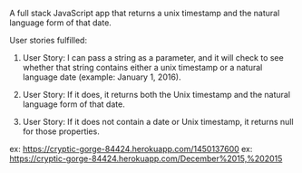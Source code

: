 A full stack JavaScript app that returns a unix timestamp and the natural language form of that date.

User stories fulfilled: 

1) User Story: I can pass a string as a parameter, and it will check to see whether that string contains either a unix timestamp or a natural language date (example: January 1, 2016).

2) User Story: If it does, it returns both the Unix timestamp and the natural language form of that date.

3) User Story: If it does not contain a date or Unix timestamp, it returns null for those properties.

ex: https://cryptic-gorge-84424.herokuapp.com/1450137600
ex: https://cryptic-gorge-84424.herokuapp.com/December%2015,%202015
